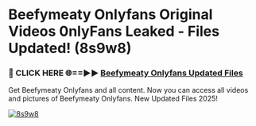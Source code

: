 # Beefymeaty Onlyfans Original Videos 0nlyFans Leaked - Files Updated! (8s9w8)

<h3>🔴 CLICK HERE 🌐==►► <a href="https://tinyurl.com/2m67pmp6" rel="nofollow">Beefymeaty Onlyfans Updated Files</a></h3>

Get Beefymeaty Onlyfans and all content. Now you can access all videos and pictures of Beefymeaty Onlyfans. New Updated Files 2025!

[![8s9w8](https://i.imgur.com/H4QAA4z.gif)](https://tinyurl.com/2m67pmp6)